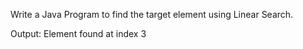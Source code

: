 Write a Java Program to find the target element using Linear Search.

Output:
Element found at index 3